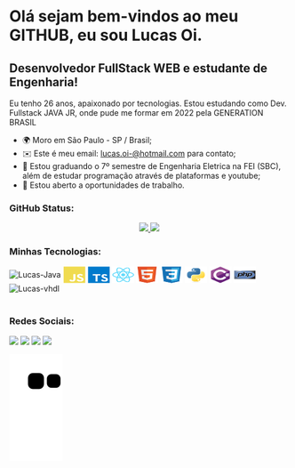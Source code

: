 <!-- Hi there 👋-->

<!--
**LucasOii/lucasoii** is a ✨ _special_ ✨ repository because its `README.md` (this file) appears on your GitHub profile.

Here are some ideas to get you started:

- 🔭 I’m currently working on ...
- 🌱 I’m currently learning ...
- 👯 I’m looking to collaborate on ...
- 🤔 I’m looking for help with ...
- 💬 Ask me about ...
- 📫 How to reach me: ...
- 😄 Pronouns: ...
- ⚡ Fun fact: ...
<img src="https://media.giphy.com/media/hvRJCLFzcasrR4ia7z/giphy.gif" width="15px">
-->
# Olá sejam bem-vindos ao meu GITHUB, eu sou Lucas Oi.

## Desenvolvedor FullStack WEB e estudante de Engenharia!

Eu tenho 26 anos, apaixonado por tecnologias. Estou estudando como Dev. Fullstack JAVA JR, onde pude me formar em 2022 pela GENERATION BRASIL

- 🌍 Moro em São Paulo - SP / Brasil;
- ✉️ Este é meu email: [lucas.oi-@hotmail.com](mailto:lucas.oi-@hotmail.com) para contato;
- 🧠 Estou graduando o 7º semestre de Engenharia Eletrica na FEI (SBC), além de estudar programação através de plataformas e youtube;
- 🤝 Estou aberto a oportunidades de trabalho.

### GitHub Status:
<div align="center">  
  <a href="https://github.com/lucasoii">
  <img height="180em" src="https://github-readme-stats.vercel.app/api?username=lucasoii&show_icons=true&theme=dark&include_all_commits=true&count_private=true"/>
  <img height="180em" src="https://github-readme-stats.vercel.app/api/top-langs/?username=lucasoii&layout=compact&langs_count=7&theme=dark"/>
  <! height="180em" src="https://github-readme-streak-stats.herokuapp.com/?user=lucasoii&stroke=ffffff&background=171717&ring=3382ed&fire=3382ed&currStreakNum=ffffff&currStreakLabel=3382ed&sideNums=ffffff&sideLabels=ffffff&dates=ffffff&hide_border=false" /> 
  </a>
</div>

### Minhas Tecnologias:
<div style="display: inline_block">
  <img align="center" alt="Lucas-Java" height="30" width="40" src="https://cdn.jsdelivr.net/gh/devicons/devicon/icons/java/java-original-wordmark.svg">
  <img align="center" alt="Lucas-Js" height="30" width="40" src="https://raw.githubusercontent.com/devicons/devicon/master/icons/javascript/javascript-plain.svg">
  <img align="center" alt="Lucas-Ts" height="30" width="40" src="https://raw.githubusercontent.com/devicons/devicon/master/icons/typescript/typescript-plain.svg">
  <img align="center" alt="Lucas-React" height="30" width="40" src="https://raw.githubusercontent.com/devicons/devicon/master/icons/react/react-original.svg">
  <img align="center" alt="Lucas-HTML" height="30" width="40" src="https://raw.githubusercontent.com/devicons/devicon/master/icons/html5/html5-original.svg">
  <img align="center" alt="Lucas-CSS" height="30" width="40" src="https://raw.githubusercontent.com/devicons/devicon/master/icons/css3/css3-original.svg">
  <img align="center" alt="Lucas-Python" height="30" width="40" src="https://raw.githubusercontent.com/devicons/devicon/master/icons/python/python-original.svg">
  <img align="center" alt="Lucas-Csharp" height="30" width="40" src="https://raw.githubusercontent.com/devicons/devicon/master/icons/csharp/csharp-original.svg">
  <img align="center" alt="Lucas-PHP" height="30" width="40" src="https://raw.githubusercontent.com/devicons/devicon/master/icons/php/php-original.svg">
  <img align="center" alt="Lucas-vhdl" height="30" width="40" src="https://icons-for-free.com/download-icon-VHDL-1324888772201837274_0.svg">  
</div><br>
 
 ### Redes Sociais:
<div>   
  <a href="https://www.instagram.com/lucas_o.i/" target="_blank"><img src="https://img.shields.io/badge/-Instagram-%23E4405F?style=for-the-badge&logo=instagram&logoColor=white" target="_blank"></a>
 	 <a href="https://discord.gg/_Lucas_Oi#4789" target="_blank"><img src="https://img.shields.io/badge/Discord-7289DA?style=for-the-badge&logo=discord&logoColor=white" target="_blank"></a> 
  <a href = "mailto:lucasoi37@gmail.com"><img src="https://img.shields.io/badge/-Gmail-%23333?style=for-the-badge&logo=gmail&logoColor=white" target="_blank"></a>
  <a href="https://www.linkedin.com/in/lucas-de-oliveira-oi/" target="_blank"><img src="https://img.shields.io/badge/-LinkedIn-%230077B5?style=for-the-badge&logo=linkedin&logoColor=white" target="_blank"></a> 
 
  ![Snake animation](https://github.com/Brinamg/Brinamg/blob/output/github-contribution-grid-snake.svg)
  
    
</div>
